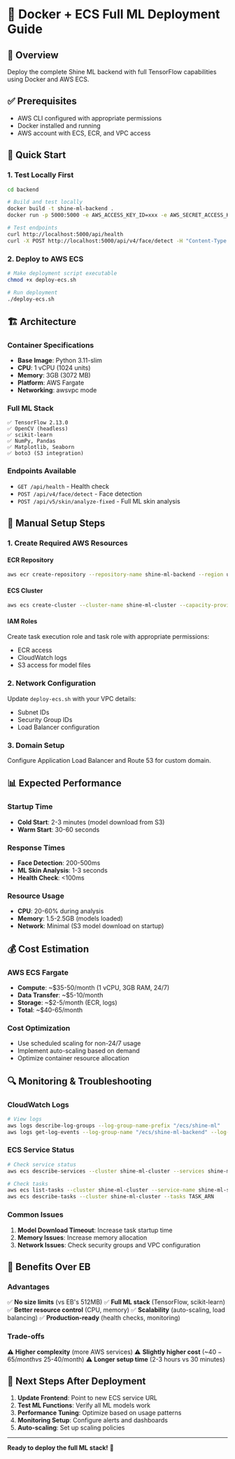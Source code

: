 # 🐳 Docker + ECS Full ML Deployment Guide

## 🎯 **Overview**
Deploy the complete Shine ML backend with full TensorFlow capabilities using Docker and AWS ECS.

## ✅ **Prerequisites**
- AWS CLI configured with appropriate permissions
- Docker installed and running
- AWS account with ECS, ECR, and VPC access

## 🚀 **Quick Start**

### **1. Test Locally First**
```bash
cd backend

# Build and test locally
docker build -t shine-ml-backend .
docker run -p 5000:5000 -e AWS_ACCESS_KEY_ID=xxx -e AWS_SECRET_ACCESS_KEY=xxx shine-ml-backend

# Test endpoints
curl http://localhost:5000/api/health
curl -X POST http://localhost:5000/api/v4/face/detect -H "Content-Type: application/json" -d '{"image_data":"base64..."}'
```

### **2. Deploy to AWS ECS**
```bash
# Make deployment script executable
chmod +x deploy-ecs.sh

# Run deployment
./deploy-ecs.sh
```

## 🏗️ **Architecture**

### **Container Specifications**
- **Base Image**: Python 3.11-slim
- **CPU**: 1 vCPU (1024 units)
- **Memory**: 3GB (3072 MB)
- **Platform**: AWS Fargate
- **Networking**: awsvpc mode

### **Full ML Stack**
```
✅ TensorFlow 2.13.0
✅ OpenCV (headless)
✅ scikit-learn
✅ NumPy, Pandas
✅ Matplotlib, Seaborn
✅ boto3 (S3 integration)
```

### **Endpoints Available**
- `GET /api/health` - Health check
- `POST /api/v4/face/detect` - Face detection
- `POST /api/v5/skin/analyze-fixed` - Full ML skin analysis

## 🔧 **Manual Setup Steps**

### **1. Create Required AWS Resources**

#### **ECR Repository**
```bash
aws ecr create-repository --repository-name shine-ml-backend --region us-east-1
```

#### **ECS Cluster**
```bash
aws ecs create-cluster --cluster-name shine-ml-cluster --capacity-providers FARGATE --region us-east-1
```

#### **IAM Roles**
Create task execution role and task role with appropriate permissions:
- ECR access
- CloudWatch logs
- S3 access for model files

### **2. Network Configuration**
Update `deploy-ecs.sh` with your VPC details:
- Subnet IDs
- Security Group IDs
- Load Balancer configuration

### **3. Domain Setup**
Configure Application Load Balancer and Route 53 for custom domain.

## 📊 **Expected Performance**

### **Startup Time**
- **Cold Start**: 2-3 minutes (model download from S3)
- **Warm Start**: 30-60 seconds

### **Response Times**
- **Face Detection**: 200-500ms
- **ML Skin Analysis**: 1-3 seconds
- **Health Check**: <100ms

### **Resource Usage**
- **CPU**: 20-60% during analysis
- **Memory**: 1.5-2.5GB (models loaded)
- **Network**: Minimal (S3 model download on startup)

## 💰 **Cost Estimation**

### **AWS ECS Fargate**
- **Compute**: ~$35-50/month (1 vCPU, 3GB RAM, 24/7)
- **Data Transfer**: ~$5-10/month
- **Storage**: ~$2-5/month (ECR, logs)
- **Total**: ~$40-65/month

### **Cost Optimization**
- Use scheduled scaling for non-24/7 usage
- Implement auto-scaling based on demand
- Optimize container resource allocation

## 🔍 **Monitoring & Troubleshooting**

### **CloudWatch Logs**
```bash
# View logs
aws logs describe-log-groups --log-group-name-prefix "/ecs/shine-ml"
aws logs get-log-events --log-group-name "/ecs/shine-ml-backend" --log-stream-name "ecs/shine-ml-container/TASK_ID"
```

### **ECS Service Status**
```bash
# Check service status
aws ecs describe-services --cluster shine-ml-cluster --services shine-ml-service

# Check tasks
aws ecs list-tasks --cluster shine-ml-cluster --service-name shine-ml-service
aws ecs describe-tasks --cluster shine-ml-cluster --tasks TASK_ARN
```

### **Common Issues**
1. **Model Download Timeout**: Increase task startup time
2. **Memory Issues**: Increase memory allocation
3. **Network Issues**: Check security groups and VPC configuration

## 🎉 **Benefits Over EB**

### **Advantages**
✅ **No size limits** (vs EB's 512MB)
✅ **Full ML stack** (TensorFlow, scikit-learn)
✅ **Better resource control** (CPU, memory)
✅ **Scalability** (auto-scaling, load balancing)
✅ **Production-ready** (health checks, monitoring)

### **Trade-offs**
⚠️ **Higher complexity** (more AWS services)
⚠️ **Slightly higher cost** (~$40-65/month vs ~$25-40/month)
⚠️ **Longer setup time** (2-3 hours vs 30 minutes)

## 🎯 **Next Steps After Deployment**

1. **Update Frontend**: Point to new ECS service URL
2. **Test ML Functions**: Verify all ML models work
3. **Performance Tuning**: Optimize based on usage patterns
4. **Monitoring Setup**: Configure alerts and dashboards
5. **Auto-scaling**: Set up scaling policies

---

**Ready to deploy the full ML stack!** 🚀
